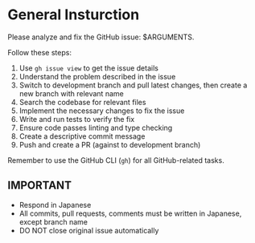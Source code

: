 # General Insturction

Please analyze and fix the GitHub issue: $ARGUMENTS.

Follow these steps:

1. Use `gh issue view` to get the issue details
2. Understand the problem described in the issue
3. Switch to development branch and pull latest changes, then create a new branch with relevant name
4. Search the codebase for relevant files
5. Implement the necessary changes to fix the issue
6. Write and run tests to verify the fix
7. Ensure code passes linting and type checking
8. Create a descriptive commit message
9. Push and create a PR (against to development branch)

Remember to use the GitHub CLI (`gh`) for all GitHub-related tasks.

## IMPORTANT

- Respond in Japanese
- All commits, pull requests, comments must be written in Japanese, except branch name
- DO NOT close original issue automatically